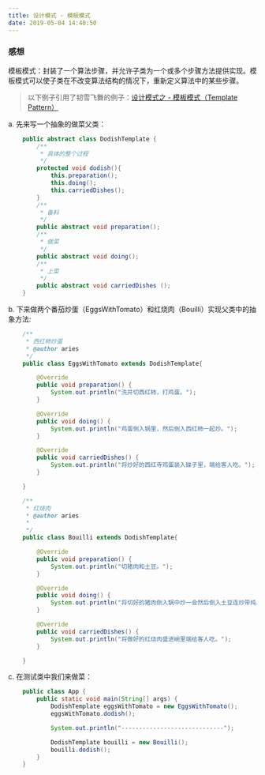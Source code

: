 ```yaml
---
title: 设计模式 - 模板模式
date: 2019-05-04 14:40:50
---
```


### 感想 ###

模板模式：封装了一个算法步骤，并允许子类为一个或多个步骤方法提供实现。模板模式可以使子类在不改变算法结构的情况下，重新定义算法中的某些步骤。

> 以下例子引用了韧雪飞舞的例子：[设计模式之 - 模板模式（Template Pattern）](https://www.cnblogs.com/qq-361807535/p/6854191.html)

a. 先来写一个抽象的做菜父类：

```java
    public abstract class DodishTemplate {    
        /**
         * 具体的整个过程
         */
        protected void dodish(){
            this.preparation();
            this.doing();
            this.carriedDishes();
        }
        /**
         * 备料
         */
        public abstract void preparation();
        /**
         * 做菜
         */
        public abstract void doing();
        /**
         * 上菜
         */
        public abstract void carriedDishes ();
    }
```

b. 下来做两个番茄炒蛋（EggsWithTomato）和红烧肉（Bouilli）实现父类中的抽象方法:

```java
    /**
     * 西红柿炒蛋
     * @author aries
     */
    public class EggsWithTomato extends DodishTemplate{

        @Override
        public void preparation() {
            System.out.println("洗并切西红柿，打鸡蛋。");
        }

        @Override
        public void doing() {
            System.out.println("鸡蛋倒入锅里，然后倒入西红柿一起炒。");
        }

        @Override
        public void carriedDishes() {
            System.out.println("将炒好的西红寺鸡蛋装入碟子里，端给客人吃。");
        }

    }
```

```java
    /**
     * 红烧肉
     * @author aries
     *
     */
    public class Bouilli extends DodishTemplate{

        @Override
        public void preparation() {
            System.out.println("切猪肉和土豆。");
        }

        @Override
        public void doing() {
            System.out.println("将切好的猪肉倒入锅中炒一会然后倒入土豆连炒带炖。");
        }

        @Override
        public void carriedDishes() {
            System.out.println("将做好的红烧肉盛进碗里端给客人吃。");
        }

    }
```

c. 在测试类中我们来做菜：
```java
    public class App {
        public static void main(String[] args) {
            DodishTemplate eggsWithTomato = new EggsWithTomato();
            eggsWithTomato.dodish();

            System.out.println("-----------------------------");

            DodishTemplate bouilli = new Bouilli();
            bouilli.dodish();
        }
    }
```